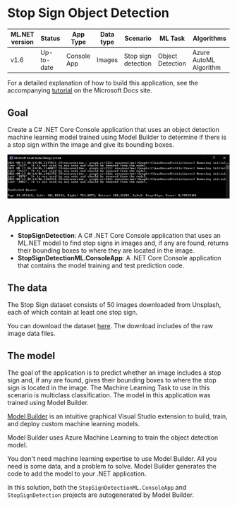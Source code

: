 # Stop Sign Object Detection

| ML.NET version | Status                        | App Type    | Data type | Scenario            | ML Task                   | Algorithms                  |
|----------------|-------------------------------|-------------|-----------|---------------------|---------------------------|-----------------------------|
| v1.6         | Up-to-date | Console App | Images | Stop sign detection | Object Detection | Azure AutoML Algorithm |

For a detailed explanation of how to build this application, see the accompanying [tutorial](https://docs.microsoft.com/en-us/dotnet/machine-learning/tutorials/object-detection-model-builder) on the Microsoft Docs site.

## Goal

Create a C# .NET Core Console application that uses an object detection machine learning model trained using Model Builder to determine if there is a stop sign within the image and give its bounding boxes.

![Console output](./images/console-output.png)

## Application

- **StopSignDetection**:  A C# .NET Core Console application that uses an ML.NET model to find stop signs in images and, if any are found, returns their bounding boxes to where they are located in the image.
- **StopSignDetectionML.ConsoleApp**: A .NET Core Console application that contains the model training and test prediction code.

## The data

The Stop Sign dataset consists of 50 images downloaded from Unsplash, each of which contain at least one stop sign.

You can download the dataset [here](https://aka.ms/mlnet-object-detection-tutorial-assets). The download includes of the raw image data files.

## The model

The goal of the application is to predict whether an image includes a stop sign and, if any are found, gives their bounding boxes to where the stop sign is located in the image. The Machine Learning Task to use in this scenario is multiclass classification. The model in this application was trained using Model Builder.

[Model Builder](https://docs.microsoft.com/dotnet/machine-learning/how-to-guides/install-model-builder) is an intuitive graphical Visual Studio extension to build, train, and deploy custom machine learning models.

Model Builder uses Azure Machine Learning to train the object detection model.

You don't need machine learning expertise to use Model Builder. All you need is some data, and a problem to solve. Model Builder generates the code to add the model to your .NET application.

In this solution, both the `StopSignDetectionML.ConsoleApp` and `StopSignDetection` projects are autogenerated by Model Builder.
